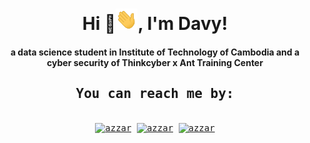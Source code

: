 <div align="center">
<h1 align="center">Hi 👋<img width="35" src="https://github.com/1999AZZAR/1999AZZAR/blob/main/resources/img/waving.gif">, I'm Davy!</h1>
<h4 align="center">a data science student in Institute of Technology of Cambodia and a cyber security of Thinkcyber x Ant Training Center</h4>
</div>
<div>
  <samp>
    <h2 align="center">You can reach me by:</h2>
    <p align="center">
      <br/>
      <a href="https://www.linkedin.com/in/phal-davy-a94a5b288/" target="blank"><img align="center"
         src="https://img.shields.io/badge/linkedin-%231DA1F2.svg?style=for-the-badge&logo=linkedin&logoColor=white"
         alt="azzar" height="30"/></a>
      <a href="https://www.facebook.com/phal.davy.96" target="blank"><img align="center"
         src="https://img.shields.io/badge/facebook-4267B2.svg?style=for-the-badge&logo=facebook&logoColor=white"
         alt="azzar" height="30"/></a>
      <a href="davyphal8@gmail.com" target="blank"><img align="center"
         src="https://img.shields.io/badge/gmail-EA4335.svg?style=for-the-badge&logo=gmail&logoColor=white"
         alt="azzar" height="30"/></a>
    </p>
  </samp>
</div>  
<br/>
